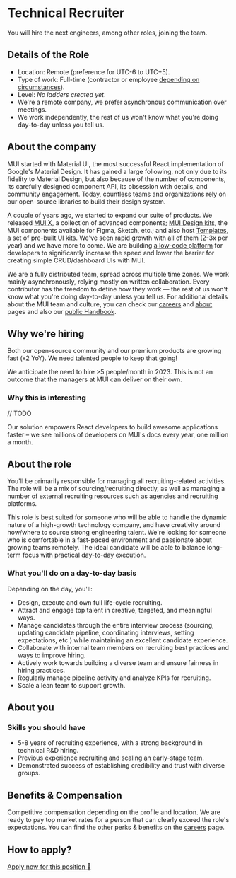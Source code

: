 # Technical Recruiter

<p class="description">You will hire the next engineers, among other roles, joining the team.</p>

## Details of the Role

- Location: Remote (preference for UTC-6 to UTC+5).
- Type of work: Full-time (contractor or employee [depending on circumstances](https://mui-org.notion.site/Hiring-FAQ-64763b756ae44c37b47b081f98915501#494af1f358794028beb4b7697b5d3102)).
- Level: _No ladders created yet_.
- We're a remote company, we prefer asynchronous communication over meetings.
- We work independently, the rest of us won't know what you're doing day-to-day unless you tell us.

## About the company

MUI started with Material UI, the most successful React implementation of Google's Material Design.
It has gained a large following, not only due to its fidelity to Material Design, but also because of the number of components, its carefully designed component API, its obsession with details, and community engagement.
Today, countless teams and organizations rely on our open-source libraries to build their design system.

A couple of years ago, we started to expand our suite of products.
We released [MUI X](https://mui.com/x/), a collection of advanced components; [MUI Design kits](https://mui.com/design-kits/), the MUI components available for Figma, Sketch, etc.; and also host [Templates](https://mui.com/templates/), a set of pre-built UI kits.
We've seen rapid growth with all of them (2-3x per year) and we have more to come.
We are building [a low-code platform](https://mui.com/toolpad/) for developers to significantly increase the speed and lower the barrier for creating simple CRUD/dashboard UIs with MUI.

We are a fully distributed team, spread across multiple time zones.
We work mainly asynchronously, relying mostly on written collaboration.
Every contributor has the freedom to define how they work — the rest of us won't know what you're doing day-to-day unless you tell us.
For additional details about the MUI team and culture, you can check our [careers](https://mui.com/careers/) and [about](https://mui.com/about/) pages and also our [public Handbook](https://mui-org.notion.site/Handbook-f086d47e10794d5e839aef9dc67f324b).

## Why we're hiring

Both our open-source community and our premium products are growing fast (x2 YoY).
We need talented people to keep that going!

We anticipate the need to hire >5 people/month in 2023. This is not an outcome that the managers at MUI can deliver on their own.

### Why this is interesting

// TODO

Our solution empowers React developers to build awesome applications faster – we see millions of developers on MUI's docs every year, one million a month.

## About the role

You'll be primarily responsible for managing all recruiting-related activities.
The role will be a mix of sourcing/recruiting directly, as well as managing a number of external recruiting resources such as agencies and recruiting platforms.

This role is best suited for someone who will be able to handle the dynamic nature of a high-growth technology company, and have creativity around how/where to source strong engineering talent.
We're looking for someone who is comfortable in a fast-paced environment and passionate about growing teams remotely.
The ideal candidate will be able to balance long-term focus with practical day-to-day execution.

### What you'll do on a day-to-day basis

Depending on the day, you'll:

- Design, execute and own full life-cycle recruiting.
- Attract and engage top talent in creative, targeted, and meaningful ways.
- Manage candidates through the entire interview process (sourcing, updating candidate pipeline, coordinating interviews, setting expectations, etc.) while maintaining an excellent candidate experience.
- Collaborate with internal team members on recruiting best practices and ways to improve hiring.
- Actively work towards building a diverse team and ensure fairness in hiring practices.
- Regularly manage pipeline activity and analyze KPIs for recruiting.
- Scale a lean team to support growth.

## About you

### Skills you should have

- 5-8 years of recruiting experience, with a strong background in technical R&D hiring.
- Previous experience recruiting and scaling an early-stage team.
- Demonstrated success of establishing credibility and trust with diverse groups.

## Benefits & Compensation

Competitive compensation depending on the profile and location.
We are ready to pay top market rates for a person that can clearly exceed the role's expectations.
You can find the other perks & benefits on the [careers](https://mui.com/careers/#perks-amp-benefits) page.

## How to apply?

[Apply now for this position 📮](https://jobs.ashbyhq.com/MUI/__ID__/application?utm_source=ZNRrPGBkqO)
